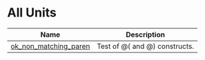 # All Units


| Name | Description |
|---|---|
| [ok_non_matching_paren](ok_non_matching_paren.md) | Test of @( and @) constructs. |

